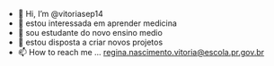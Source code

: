 - 👋 Hi, I’m @vitoriasep14
- 👀 estou interessada em aprender medicina
- 🌱 sou estudante do novo ensino medio 
- 💞️ estou disposta a criar novos projetos 
- 📫 How to reach me ... regina.nascimento.vitoria@escola.pr.gov.br

<!---
vitoriasep14/vitoriasep14 is a ✨ special ✨ repository because its `README.md` (this file) appears on your GitHub profile.
You can click the Preview link to take a look at your changes.
--->
